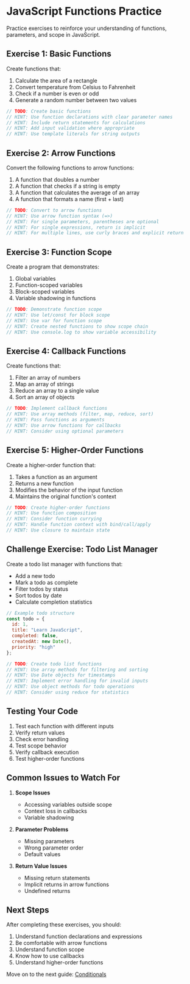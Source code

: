 # JavaScript Functions Practice

Practice exercises to reinforce your understanding of functions, parameters, and scope in JavaScript.

## Exercise 1: Basic Functions
Create functions that:
1. Calculate the area of a rectangle
2. Convert temperature from Celsius to Fahrenheit
3. Check if a number is even or odd
4. Generate a random number between two values

```javascript
// TODO: Create basic functions
// HINT: Use function declarations with clear parameter names
// HINT: Include return statements for calculations
// HINT: Add input validation where appropriate
// HINT: Use template literals for string outputs
```

## Exercise 2: Arrow Functions
Convert the following functions to arrow functions:
1. A function that doubles a number
2. A function that checks if a string is empty
3. A function that calculates the average of an array
4. A function that formats a name (first + last)

```javascript
// TODO: Convert to arrow functions
// HINT: Use arrow function syntax (=>)
// HINT: For single parameters, parentheses are optional
// HINT: For single expressions, return is implicit
// HINT: For multiple lines, use curly braces and explicit return
```

## Exercise 3: Function Scope
Create a program that demonstrates:
1. Global variables
2. Function-scoped variables
3. Block-scoped variables
4. Variable shadowing in functions

```javascript
// TODO: Demonstrate function scope
// HINT: Use let/const for block scope
// HINT: Use var for function scope
// HINT: Create nested functions to show scope chain
// HINT: Use console.log to show variable accessibility
```

## Exercise 4: Callback Functions
Create functions that:
1. Filter an array of numbers
2. Map an array of strings
3. Reduce an array to a single value
4. Sort an array of objects

```javascript
// TODO: Implement callback functions
// HINT: Use array methods (filter, map, reduce, sort)
// HINT: Pass functions as arguments
// HINT: Use arrow functions for callbacks
// HINT: Consider using optional parameters
```

## Exercise 5: Higher-Order Functions
Create a higher-order function that:
1. Takes a function as an argument
2. Returns a new function
3. Modifies the behavior of the input function
4. Maintains the original function's context

```javascript
// TODO: Create higher-order functions
// HINT: Use function composition
// HINT: Consider function currying
// HINT: Handle function context with bind/call/apply
// HINT: Use closure to maintain state
```

## Challenge Exercise: Todo List Manager
Create a todo list manager with functions that:
- Add a new todo
- Mark a todo as complete
- Filter todos by status
- Sort todos by date
- Calculate completion statistics

```javascript
// Example todo structure
const todo = {
  id: 1,
  title: "Learn JavaScript",
  completed: false,
  createdAt: new Date(),
  priority: "high"
};

// TODO: Create todo list functions
// HINT: Use array methods for filtering and sorting
// HINT: Use Date objects for timestamps
// HINT: Implement error handling for invalid inputs
// HINT: Use object methods for todo operations
// HINT: Consider using reduce for statistics
```

## Testing Your Code

1. Test each function with different inputs
2. Verify return values
3. Check error handling
4. Test scope behavior
5. Verify callback execution
6. Test higher-order functions

## Common Issues to Watch For

1. **Scope Issues**
   - Accessing variables outside scope
   - Context loss in callbacks
   - Variable shadowing

2. **Parameter Problems**
   - Missing parameters
   - Wrong parameter order
   - Default values

3. **Return Value Issues**
   - Missing return statements
   - Implicit returns in arrow functions
   - Undefined returns

## Next Steps

After completing these exercises, you should:
1. Understand function declarations and expressions
2. Be comfortable with arrow functions
3. Understand function scope
4. Know how to use callbacks
5. Understand higher-order functions

Move on to the next guide: [Conditionals](../04-conditionals/conditionals.md) 